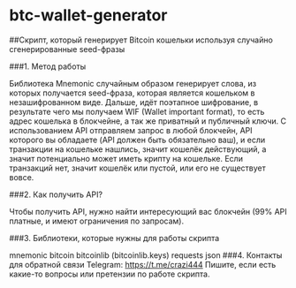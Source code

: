 # btc-wallet-generator

##Скрипт, который генерирует Bitcoin кошельки используя случайно сгенерированные seed-фразы

###1. Метод работы

Библиотека Mnemonic случайным образом генерирует слова, из которых получается seed-фраза, которая является кошельком в незашифрованном виде.
Дальше, идёт поэтапное шифрование, в результате чего мы получаем WIF (Wallet important format), то есть адрес кошелька в блокчейне, а так же приватный и публичный ключи.
С использованием API отправляем запрос в любой блокчейн, API которого вы обладаете (API должен быть обязательно ваш), и если транзакции на кошельке нашлись, значит кошелёк действующий, а значит потенциально может иметь крипту на кошельке.
Если транзакций нет, значит кошелёк или пустой, или его не существует вовсе.

###2. Как получить API?

Чтобы получить API, нужно найти интересующий вас блокчейн (99% API платные, и имеют ограничения по запросам).

###3. Библиотеки, которые нужны для работы скрипта

mnemonic
bitcoin
bitcoinlib (bitcoinlib.keys)
requests
json
###4. Контакты для обратной связи
Telegram: https://t.me/crazi444
Пишите, если есть какие-то вопросы или претензии по работе скрипта.

